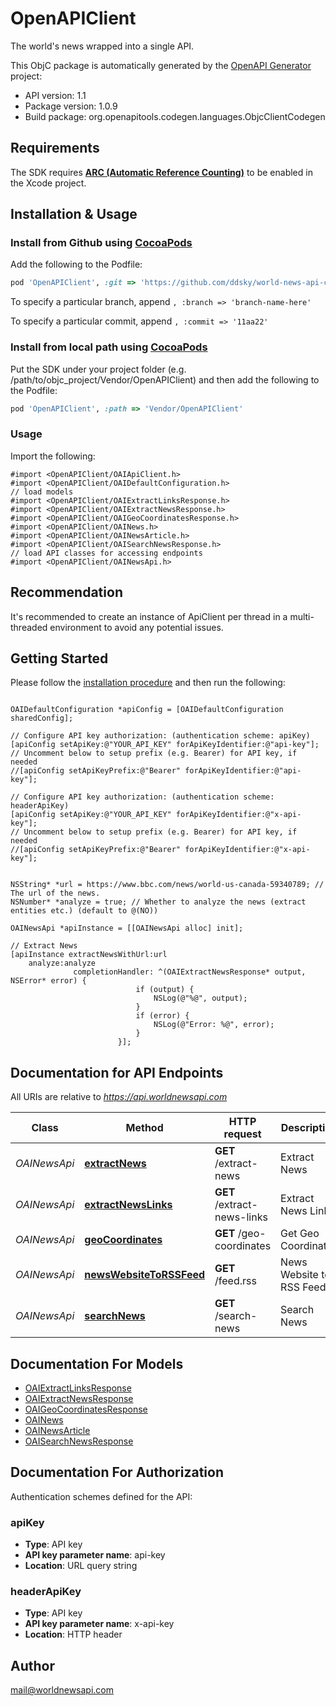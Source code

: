 # OpenAPIClient

The world's news wrapped into a single API.

This ObjC package is automatically generated by the [OpenAPI Generator](https://openapi-generator.tech) project:

- API version: 1.1
- Package version: 1.0.9
- Build package: org.openapitools.codegen.languages.ObjcClientCodegen

## Requirements

The SDK requires [**ARC (Automatic Reference Counting)**](http://stackoverflow.com/questions/7778356/how-to-enable-disable-automatic-reference-counting) to be enabled in the Xcode project.

## Installation & Usage
### Install from Github using [CocoaPods](https://cocoapods.org/)

Add the following to the Podfile:

```ruby
pod 'OpenAPIClient', :git => 'https://github.com/ddsky/world-news-api-clients/tree/main/objc/.git'
```

To specify a particular branch, append `, :branch => 'branch-name-here'`

To specify a particular commit, append `, :commit => '11aa22'`

### Install from local path using [CocoaPods](https://cocoapods.org/)

Put the SDK under your project folder (e.g. /path/to/objc_project/Vendor/OpenAPIClient) and then add the following to the Podfile:

```ruby
pod 'OpenAPIClient', :path => 'Vendor/OpenAPIClient'
```

### Usage

Import the following:

```objc
#import <OpenAPIClient/OAIApiClient.h>
#import <OpenAPIClient/OAIDefaultConfiguration.h>
// load models
#import <OpenAPIClient/OAIExtractLinksResponse.h>
#import <OpenAPIClient/OAIExtractNewsResponse.h>
#import <OpenAPIClient/OAIGeoCoordinatesResponse.h>
#import <OpenAPIClient/OAINews.h>
#import <OpenAPIClient/OAINewsArticle.h>
#import <OpenAPIClient/OAISearchNewsResponse.h>
// load API classes for accessing endpoints
#import <OpenAPIClient/OAINewsApi.h>

```

## Recommendation

It's recommended to create an instance of ApiClient per thread in a multi-threaded environment to avoid any potential issues.

## Getting Started

Please follow the [installation procedure](#installation--usage) and then run the following:

```objc

OAIDefaultConfiguration *apiConfig = [OAIDefaultConfiguration sharedConfig];

// Configure API key authorization: (authentication scheme: apiKey)
[apiConfig setApiKey:@"YOUR_API_KEY" forApiKeyIdentifier:@"api-key"];
// Uncomment below to setup prefix (e.g. Bearer) for API key, if needed
//[apiConfig setApiKeyPrefix:@"Bearer" forApiKeyIdentifier:@"api-key"];

// Configure API key authorization: (authentication scheme: headerApiKey)
[apiConfig setApiKey:@"YOUR_API_KEY" forApiKeyIdentifier:@"x-api-key"];
// Uncomment below to setup prefix (e.g. Bearer) for API key, if needed
//[apiConfig setApiKeyPrefix:@"Bearer" forApiKeyIdentifier:@"x-api-key"];


NSString* *url = https://www.bbc.com/news/world-us-canada-59340789; // The url of the news.
NSNumber* *analyze = true; // Whether to analyze the news (extract entities etc.) (default to @(NO))

OAINewsApi *apiInstance = [[OAINewsApi alloc] init];

// Extract News
[apiInstance extractNewsWithUrl:url
    analyze:analyze
              completionHandler: ^(OAIExtractNewsResponse* output, NSError* error) {
                            if (output) {
                                NSLog(@"%@", output);
                            }
                            if (error) {
                                NSLog(@"Error: %@", error);
                            }
                        }];

```

## Documentation for API Endpoints

All URIs are relative to *https://api.worldnewsapi.com*

Class | Method | HTTP request | Description
------------ | ------------- | ------------- | -------------
*OAINewsApi* | [**extractNews**](docs/OAINewsApi.md#extractnews) | **GET** /extract-news | Extract News
*OAINewsApi* | [**extractNewsLinks**](docs/OAINewsApi.md#extractnewslinks) | **GET** /extract-news-links | Extract News Links
*OAINewsApi* | [**geoCoordinates**](docs/OAINewsApi.md#geocoordinates) | **GET** /geo-coordinates | Get Geo Coordinates
*OAINewsApi* | [**newsWebsiteToRSSFeed**](docs/OAINewsApi.md#newswebsitetorssfeed) | **GET** /feed.rss | News Website to RSS Feed
*OAINewsApi* | [**searchNews**](docs/OAINewsApi.md#searchnews) | **GET** /search-news | Search News


## Documentation For Models

 - [OAIExtractLinksResponse](docs/OAIExtractLinksResponse.md)
 - [OAIExtractNewsResponse](docs/OAIExtractNewsResponse.md)
 - [OAIGeoCoordinatesResponse](docs/OAIGeoCoordinatesResponse.md)
 - [OAINews](docs/OAINews.md)
 - [OAINewsArticle](docs/OAINewsArticle.md)
 - [OAISearchNewsResponse](docs/OAISearchNewsResponse.md)


## Documentation For Authorization


Authentication schemes defined for the API:
### apiKey

- **Type**: API key
- **API key parameter name**: api-key
- **Location**: URL query string

### headerApiKey

- **Type**: API key
- **API key parameter name**: x-api-key
- **Location**: HTTP header


## Author

mail@worldnewsapi.com


